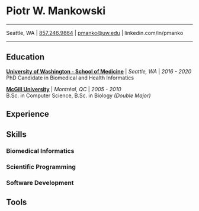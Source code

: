 # Piotr W. Mankowski
---------------------

Seattle, WA | [857.246.9864](tel:18572469864) | [pmanko@uw.edu](email:pmanko@uw.edu) | linkedin.com/in/pmanko

---------------------

## Education

**[University of Washington - School of Medicine](www.uw.edu)** | *Seattle, WA*  | *2016 - 2020*  
PhD Candidate in Biomedical and Health Informatics

**[McGill University](www.mcgill.ca)** | *Montréal, QC*  | *2005 - 2010*  
B.Sc. in Computer Science, B.Sc. in Biology *(Double Major)*  

## Experience

## Skills

### Biomedical Informatics 

### Scientific Programming

### Software Development

## Tools


